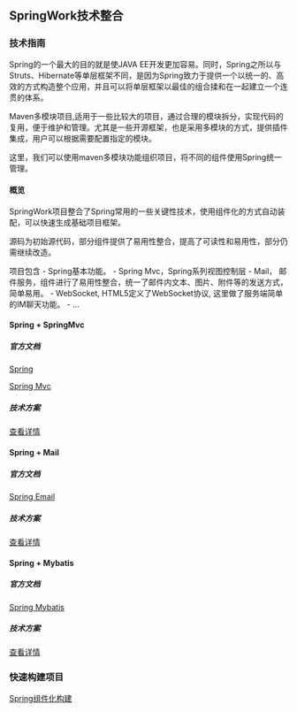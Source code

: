 ## SpringWork技术整合

### 技术指南

Spring的一个最大的目的就是使JAVA EE开发更加容易。同时，Spring之所以与Struts、Hibernate等单层框架不同，是因为Spring致力于提供一个以统一的、高效的方式构造整个应用，并且可以将单层框架以最佳的组合揉和在一起建立一个连贯的体系。

Maven多模块项目,适用于一些比较大的项目，通过合理的模块拆分，实现代码的复用，便于维护和管理。尤其是一些开源框架，也是采用多模块的方式，提供插件集成，用户可以根据需要配置指定的模块。

这里，我们可以使用maven多模块功能组织项目，将不同的组件使用Spring统一管理。

#### 概览

SpringWork项目整合了Spring常用的一些关键性技术，使用组件化的方式自动装配，可以快速生成基础项目框架。

源码为初始源代码，部分组件提供了易用性整合，提高了可读性和易用性，部分仍需继续改造。

项目包含
	- Spring基本功能。
	- Spring Mvc，Spring系列视图控制层
	- Mail， 邮件服务，组件进行了易用性整合，统一了邮件内文本、图片、附件等的发送方式，简单易用。
	- WebSocket, HTML5定义了WebSocket协议, 这里做了服务端简单的IM聊天功能。
	- ... 

#### Spring + SpringMvc

##### 官方文档

[Spring](https://docs.spring.io/spring/docs/5.0.12.RELEASE/spring-framework-reference/core.html#spring-core)

[Spring Mvc](https://docs.spring.io/spring/docs/5.0.12.RELEASE/spring-framework-reference/web.html#spring-web)

##### 技术方案

[查看详情](springwork-web/Web.md)

#### Spring + Mail

##### 官方文档

[Spring Email](https://docs.spring.io/spring/docs/5.0.12.RELEASE/spring-framework-reference/integration.html#mail-introduction)

##### 技术方案

[查看详情](springwork-mail/Mail.md)

#### Spring + Mybatis

##### 官方文档

[Spring Mybatis](http://www.mybatis.org/mybatis-3/zh/index.html)

##### 技术方案

[查看详情](springwork-mybatis/Mybatis.md)

### 快速构建项目
[Spring组件化构建](https://www.pomit.cn/java/spring/spring.html)